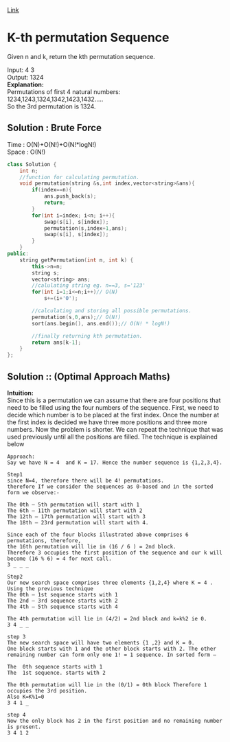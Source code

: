 [Link](https://leetcode.com/problems/permutation-sequence/)
# K-th permutation Sequence
Given n and k, return the kth permutation sequence.<br>

Input: 4 3<br>
Output: 1324<br>
**Explanation:** <br>
Permutations of first 4 natural numbers:<br>
1234,1243,1324,1342,1423,1432.....<br>
So the 3rd permutation is 1324. <br>

## Solution : Brute Force
Time : O(N)+O(N!)+O(N!\*logN!)<br>
Space : O(N!)
```cpp
class Solution {
    int n;
    //function for calculating permutation.
    void permutation(string &s,int index,vector<string>&ans){
        if(index==n){
            ans.push_back(s);
            return;
        }
        for(int i=index; i<n; i++){
            swap(s[i], s[index]);
            permutation(s,index+1,ans);
            swap(s[i], s[index]);
        }
    }
public:
    string getPermutation(int n, int k) {
        this->n=n;
        string s;
        vector<string> ans;
        //calulating string eg. n==3, s='123'
        for(int i=1;i<=n;i++)// O(N)
            s+=(i+'0');

        //calculating and storing all possible permutations. 
        permutation(s,0,ans);// O(N!)
        sort(ans.begin(), ans.end());// O(N! * logN!)

        //finally returning kth permutation.
        return ans[k-1];
    }
};
```
## Solution :: (Optimal Approach Maths)
**Intuition:**<br>
Since this is a permutation we can assume that there are four positions that need to be filled using the four numbers of the sequence. First, we need to decide which number is to be placed at the first index. Once the number at the first index is decided we have three more positions and three more numbers.  Now the problem is shorter. We can repeat the technique that was used previously until all the positions are filled. The technique is explained below
```
Approach:
Say we have N = 4  and K = 17. Hence the number sequence is {1,2,3,4}.

Step1
since N=4, therefore there will be 4! permutations.
therefore If we consider the sequences as 0-based and in the sorted form we observe:- 

The 0th – 5th permutation will start with 1 
The 6th – 11th permutation will start with 2
The 12th – 17th permutation will start with 3 
The 18th – 23rd permutation will start with 4.

Since each of the four blocks illustrated above comprises 6 permutations, therefore, 
the 16th permutation will lie in (16 / 6 ) = 2nd block. 
Therefore 3 occupies the first position of the sequence and our k will become (16 % 6) = 4 for next call.
3 _ _ _

Step2
Our new search space comprises three elements {1,2,4} where K = 4 . Using the previous technique
The 0th – 1st sequence starts with 1 
The 2nd – 3rd sequence starts with 2 
The 4th – 5th sequence starts with 4

The 4th permutation will lie in (4/2) = 2nd block and k=k%2 ie 0.
3 4 _ _

step 3
The new search space will have two elements {1 ,2} and K = 0. 
One block starts with 1 and the other block starts with 2. The other remaining number can form only one 1! = 1 sequence. In sorted form –

The  0th sequence starts with 1 
The  1st sequence. starts with 2

The 0th permutation will lie in the (0/1) = 0th block Therefore 1 occupies the 3rd position.
Also K=K%1=0
3 4 1 _

step 4
Now the only block has 2 in the first position and no remaining number is present.
3 4 1 2

```
```cpp

```

